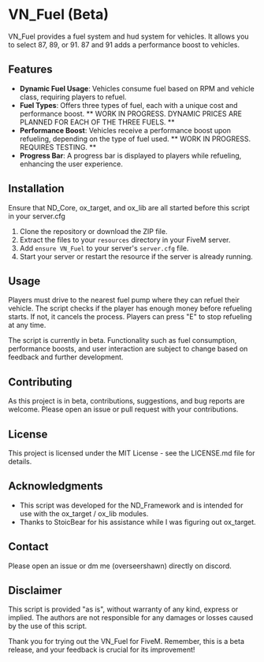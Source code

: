 # VN_Fuel (Beta)

VN_Fuel provides a fuel system and hud system for vehicles. It allows you to select 87, 89, or 91. 87 and 91 adds a performance boost to vehicles.

## Features

- **Dynamic Fuel Usage**: Vehicles consume fuel based on RPM and vehicle class, requiring players to refuel.
- **Fuel Types**: Offers three types of fuel, each with a unique cost and performance boost. ** WORK IN PROGRESS. DYNAMIC PRICES ARE PLANNED FOR EACH OF THE THREE FUELS. **
- **Performance Boost**: Vehicles receive a performance boost upon refueling, depending on the type of fuel used. ** WORK IN PROGRESS. REQUIRES TESTING. **
- **Progress Bar**: A progress bar is displayed to players while refueling, enhancing the user experience.

## Installation

Ensure that ND_Core, ox_target, and ox_lib are all started before this script in your server.cfg

1. Clone the repository or download the ZIP file.
2. Extract the files to your `resources` directory in your FiveM server.
3. Add `ensure VN_Fuel` to your server's `server.cfg` file.
4. Start your server or restart the resource if the server is already running.

## Usage

Players must drive to the nearest fuel pump where they can refuel their vehicle. The script checks if the player has enough money before refueling starts. If not, it cancels the process. Players can press "E" to stop refueling at any time.

The script is currently in beta. Functionality such as fuel consumption, performance boosts, and user interaction are subject to change based on feedback and further development.

## Contributing

As this project is in beta, contributions, suggestions, and bug reports are welcome. Please open an issue or pull request with your contributions.

## License

This project is licensed under the MIT License - see the LICENSE.md file for details.

## Acknowledgments

- This script was developed for the ND_Framework and is intended for use with the ox_target / ox_lib modules.
- Thanks to StoicBear for his assistance while I was figuring out ox_target.

## Contact

Please open an issue or dm me (overseershawn) directly on discord.

## Disclaimer

This script is provided "as is", without warranty of any kind, express or implied. The authors are not responsible for any damages or losses caused by the use of this script.

Thank you for trying out the VN_Fuel for FiveM. Remember, this is a beta release, and your feedback is crucial for its improvement!
